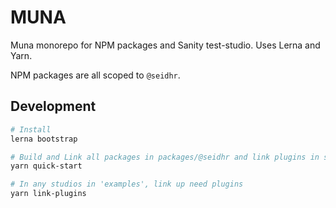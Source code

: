 # MUNA

Muna monorepo for NPM packages and Sanity test-studio. Uses Lerna and Yarn. 

NPM packages are all scoped to `@seidhr`.

## Development

```bash
# Install
lerna bootstrap

# Build and Link all packages in packages/@seidhr and link plugins in studios
yarn quick-start

# In any studios in 'examples', link up need plugins
yarn link-plugins
```